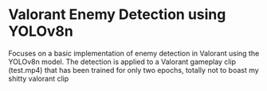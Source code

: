 # Valorant Enemy Detection using YOLOv8n

Focuses on a basic implementation of enemy detection in Valorant using the YOLOv8n model.
The detection is applied to a Valorant gameplay clip (test.mp4) that has been trained for only two epochs, totally not to boast my shitty valorant clip
